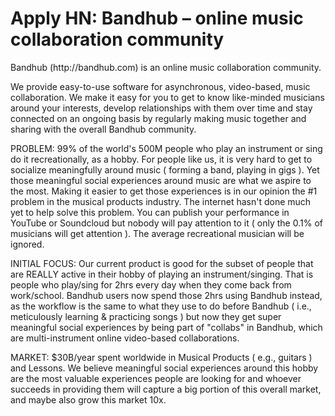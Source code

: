 # Apply HN: Bandhub – online music collaboration community

Bandhub (http:&#x2F;&#x2F;bandhub.com) is an online music collaboration community.<p>We provide easy-to-use software for asynchronous, video-based, music collaboration.  We make it easy for you to get to know like-minded musicians around your interests, develop relationships with them over time and stay connected on an ongoing basis by regularly making music together and sharing with the overall Bandhub community.<p>PROBLEM:  99% of the world&#x27;s 500M people who play an instrument or sing do it recreationally, as a hobby.  For people like us, it is very hard to get to socialize meaningfully around music ( forming a band, playing in gigs ).  Yet those meaningful social experiences around music are what we aspire to the most.  Making it easier to get those experiences is in our opinion the #1 problem in the musical products industry.  The internet hasn&#x27;t done much yet to help solve this problem.  You can publish your performance in YouTube or Soundcloud but nobody will pay attention to it ( only the 0.1% of musicians will get attention ).  The average recreational musician will be ignored.<p>INITIAL FOCUS:  Our current product is good for the subset of people that are REALLY active in their hobby of playing an instrument&#x2F;singing.  That is people who play&#x2F;sing for 2hrs every day when they come back from work&#x2F;school.  Bandhub users now spend those 2hrs using Bandhub instead, as the workflow is the same to what they use to do before Bandhub ( i.e., meticulously learning &amp; practicing songs ) but now they get super meaningful social experiences by being part of &quot;collabs&quot; in Bandhub, which are multi-instrument online video-based collaborations.<p>MARKET:  $30B&#x2F;year spent worldwide in Musical Products ( e.g., guitars ) and Lessons.  We believe meaningful social experiences around this hobby are the most valuable experiences people are looking for and whoever succeeds in providing them will capture a big portion of this overall market, and maybe also grow this market 10x.
